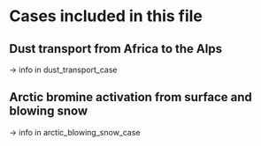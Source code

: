 # Cases included in this file

## Dust transport from Africa to the Alps

-> info in dust_transport_case

## Arctic bromine activation from surface and blowing snow

-> info in arctic_blowing_snow_case



